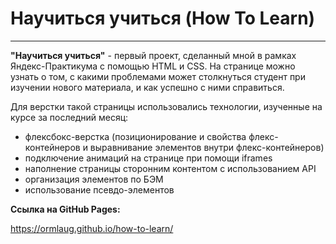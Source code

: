 # Научиться учиться (How To Learn)
------
**"Научиться учиться"** - первый проект, сделанный мной в рамках Яндекс-Практикума с помощью HTML и CSS. 
На странице можно узнать о том, с какими проблемами может столкнуться студент при изучении нового материала, и как успешно с ними справиться.

Для верстки такой страницы использовались технологии, изученные на курсе за последний месяц:
* флексбокс-верстка (позиционирование и свойства флекс-контейнеров и выравнивание элементов внутри флекс-контейнеров)
* подключение анимаций на странице при помощи iframes
* наполнение страницы сторонним контентом с использованием API
* организация элементов по БЭМ
* использование псевдо-элементов

**Ссылка на GitHub Pages:**

https://ormlaug.github.io/how-to-learn/
